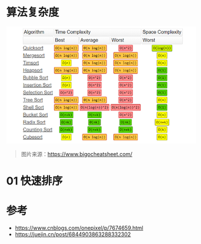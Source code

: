 # 算法复杂度

![](../../images/algorithms/arraysorting.png)

> 图片来源：https://www.bigocheatsheet.com/

# 01 快速排序



# 参考

* https://www.cnblogs.com/onepixel/p/7674659.html
* https://juejin.cn/post/6844903863288332302